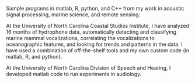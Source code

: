 Sample programs in matlab, R, python, and C++ from my work in acoustic signal processing, marine science, and remote sensing:

At the University of North Carolina Coastal Studies Institute, I have analyzed 16 months of hydrophone data, automatically detecting and classifying marine mammal vocalizations, correlating the vocalizations to oceanographic features, and looking for trends and patterns in the data. I have used a combination of off-the-shelf tools and my own custom code (in matlab, R, and python).

At the University of North Carolina Division of Speech and Hearing, I developed matlab code to run experiments in audiology.


